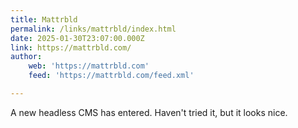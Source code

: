 ```yaml
---
title: Mattrbld
permalink: /links/mattrbld/index.html
date: 2025-01-30T23:07:00.000Z
link: https://mattrbld.com/
author:
    web: 'https://mattrbld.com'
    feed: 'https://mattrbld.com/feed.xml'

---
```


A new headless CMS has entered. Haven't tried it, but it looks nice.